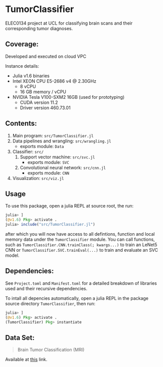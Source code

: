 # TumorClassifier

ELEC0134 project at UCL for classifying brain scans and their corresponding tumor diagnoses.

## Coverage:

Developed and executed on cloud VPC

Instance details:

- Julia v1.6 binaries
- Intel XEON CPU E5-2686 v4 @ 2.30GHz
	- 8 vCPU
	- 16 GB memory / vCPU
- NVIDIA Tesla V100-SXM2 16GB (used for prototyping)
	- CUDA version 11.2
	- Driver version 460.73.01

## Contents:

1. Main program: `src/TumorClassifier.jl`
2. Data pipelines and wrangling: `src/wrangling.jl`
   - exports module: `Data`
3. Classifier: `src/`
   1. Support vector machine: `src/svc.jl`
      - exports module: `SVC`
   2. Convolutional neural network: `src/cnn.jl`
      - exports module: `CNN`
4. Visualization: `src/viz.jl`

## Usage

To use this package, open a julia REPL at source root, the run:

```julia
julia> ]
(@v1.6) Pkg> activate .
julia> include("src/TumorClassifier.jl")
```

after which you will now have access to all defintions, function and local memory data under the `TumorClassifier` module.
You can call functions, such as `TumorClassifier.CNN.trainClass(; kwargs...)` to train an LeNet5 CNN or `TumorClassifier.SVC.trainEval(...)` to train and evaluate an SVC model.

## Dependencies:

See `Project.toml` and `Manifest.toml` for a detailed breakdown of libraries used and their recursive dependencies.

To intall all depencies automatically, open a julia REPL in the package source directory `TumorClassifier`, then run:

```julia
julia> ]
(@v1.6) Pkg> activate .
(TumorClassifier) Pkg> instantiate
```

## Data Set:

> Brain Tumor Classification (MRI)

Available at [this](https://www.kaggle.com/sartajbhuvaji/brain-tumor-classification-mri) link.
